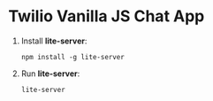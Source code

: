 # Twilio Vanilla JS Chat App
1. Install **lite-server**:

    `npm install -g lite-server`

2. Run **lite-server**:

    `lite-server`
